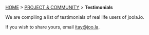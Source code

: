 <a name="top" />

[HOME](Home) > [PROJECT & COMMUNITY](project-and-community) > **Testimonials**

We are compiling a list of testimonials of real life users of joola.io.

If you wish to share yours, email itay@joo.la.